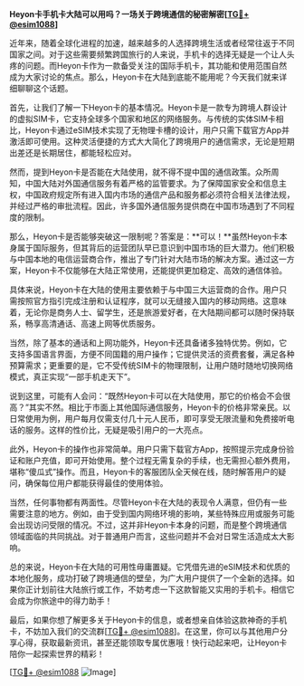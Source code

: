 **Heyon卡手机卡大陆可以用吗？一场关于跨境通信的秘密解密[[TG💪+ @esim1088](https://t.me/s/esim1088)]**

近年来，随着全球化进程的加速，越来越多的人选择跨境生活或者经常往返于不同国家之间。对于这些需要频繁跨国旅行的人来说，手机卡的选择无疑是一个让人头疼的问题。而Heyon卡作为一款备受关注的国际手机卡，其功能和使用范围自然成为大家讨论的焦点。那么，Heyon卡在大陆到底能不能用呢？今天我们就来详细聊聊这个话题。

首先，让我们了解一下Heyon卡的基本情况。Heyon卡是一款专为跨境人群设计的虚拟SIM卡，它支持全球多个国家和地区的网络服务。与传统的实体SIM卡相比，Heyon卡通过eSIM技术实现了无物理卡槽的设计，用户只需下载官方App并激活即可使用。这种灵活便捷的方式大大简化了跨境用户的通信需求，无论是短期出差还是长期居住，都能轻松应对。

然而，提到Heyon卡是否能在大陆使用，就不得不提中国的通信政策。众所周知，中国大陆对外国通信服务有着严格的监管要求。为了保障国家安全和信息主权，中国政府规定所有进入国内市场的通信产品和服务都必须符合相关法律法规，并经过严格的审批流程。因此，许多国外通信服务提供商在中国市场遇到了不同程度的限制。

那么，Heyon卡是否能够突破这一限制呢？答案是：**可以！**虽然Heyon卡本身属于国际服务，但其背后的运营团队早已意识到中国市场的巨大潜力。他们积极与中国本地的电信运营商合作，推出了专门针对大陆市场的解决方案。通过这一方案，Heyon卡不仅能够在大陆正常使用，还能提供更加稳定、高效的通信体验。

具体来说，Heyon卡在大陆的使用主要依赖于与中国三大运营商的合作。用户只需按照官方指引完成注册和认证程序，就可以无缝接入国内的移动网络。这意味着，无论你是商务人士、留学生，还是旅游爱好者，在大陆期间都可以随时保持联系，畅享高清通话、高速上网等优质服务。

当然，除了基本的通话和上网功能外，Heyon卡还具备诸多独特优势。例如，它支持多国语言界面，方便不同国籍的用户操作；它提供灵活的资费套餐，满足各种预算需求；更重要的是，它不受传统SIM卡的物理限制，让用户随时随地切换网络模式，真正实现“一部手机走天下”。

说到这里，可能有人会问：“既然Heyon卡可以在大陆使用，那它的价格会不会很高？”其实不然。相比于市面上其他国际通信服务，Heyon卡的价格非常亲民。以日常使用为例，用户每月仅需支付几十元人民币，即可享受无限流量和免费接听电话的服务。这样的性价比，无疑是吸引用户的一大亮点。

此外，Heyon卡的操作也非常简单。用户只需下载官方App，按照提示完成身份验证和账户充值，即可开始使用。整个过程无需复杂的手续，也无需担心额外费用，堪称“傻瓜式”操作。而且，Heyon卡的客服团队全天候在线，随时解答用户的疑问，确保每位用户都能获得最佳的使用体验。

当然，任何事物都有两面性。尽管Heyon卡在大陆的表现令人满意，但仍有一些需要注意的地方。例如，由于受到国内网络环境的影响，某些特殊应用或服务可能会出现访问受限的情况。不过，这并非Heyon卡本身的问题，而是整个跨境通信领域面临的共同挑战。对于普通用户而言，这些问题并不会对日常生活造成太大影响。

总的来说，Heyon卡在大陆的可用性毋庸置疑。它凭借先进的eSIM技术和优质的本地化服务，成功打破了跨境通信的壁垒，为广大用户提供了一个全新的选择。如果你正计划前往大陆旅行或工作，不妨考虑一下这款智能又实用的手机卡。相信它会成为你旅途中的得力助手！

最后，如果你想了解更多关于Heyon卡的信息，或者想亲自体验这款神奇的手机卡，不妨加入我们的交流群[[TG💪+ @esim1088](https://t.me/s/esim1088)]。在这里，你可以与其他用户分享心得，获取最新资讯，甚至还能领取专属优惠哦！快行动起来吧，让Heyon卡陪你一起探索世界的精彩！

[[TG💪+ @esim1088](https://t.me/s/esim1088) ![Image](https://i.postimg.cc/4NQfJmqS/Snipaste-2025-05-13-00-14-12.png)]
